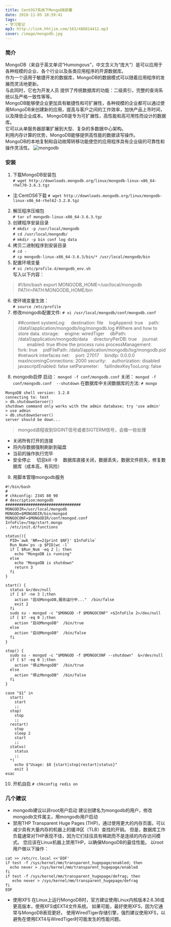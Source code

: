 ```yaml
---
title: CentOS7系统下MongoDB部署
date: 2018-11-05 18:59:41
tags:
- 学习笔记
mp3: http://link.hhtjim.com/163/486814412.mp3
cover: /image/mongodb.jpg
---
```

### 简介
MongoDB（来自于英文单词“Humongous”，中文含义为“庞大”）是可以应用于各种规模的企业、各个行业以及各类应用程序的开源数据库。  
作为一个适用于敏捷开发的数据库，MongoDB的数据模式可以随着应用程序的发展而灵活地更新。  
与此同时，它也为开发人员 提供了传统数据库的功能：二级索引，完整的查询系统以及严格一致性等等。  
MongoDB能够使企业更加具有敏捷性和可扩展性，各种规模的企业都可以通过使用MongoDB来创建新的应用，提高与客户之间的工作效率，加快产品上市时间，以及降低企业成本。
MongoDB是专为可扩展性，高性能和高可用性而设计的数据库。  
它可以从单服务器部署扩展到大型、复杂的多数据中心架构。  
利用内存计算的优势，MongoDB能够提供高性能的数据读写操作。  
MongoDB的本地复制和自动故障转移功能使您的应用程序具有企业级的可靠性和操作灵活性。
![mongodb](/image/mongodb.jpg "mongodb")
### 安装
1. 下载MongoDB安装包  
`# wget http://downloads.mongodb.org/linux/mongodb-linux-x86_64-rhel70-3.6.3.tgz`
- 注:CentOS6下载
`# wget http://downloads.mongodb.org/linux/mongodb-linux-x86_64-rhel62-3.2.8.tgz`
2. 解压程序压缩包  
`# tar xf mongodb-linux-x86_64-3.6.3.tgz`
3. 创建程序安装目录  
`# mkdir -p /usr/local/mongodb`  
`# cd /usr/local/mongodb/`   
`# mkdir -p bin conf log data`
4. 拷贝二进制程序到安装目录  
`# cd -`  
`# cp mongodb-linux-x86_64-3.6.3/bin/* /usr/local/mongodb/bin`
5. 配置环境变量  
`# vi /etc/profile.d/mongodb_env.sh`  
写入以下内容：
> #!/bin/bash
export MONGODB_HOME=/usr/local/mongodb
PATH=$PATH:$MONGODB_HOME/bin

6. 使环境变量生效：  
`# source /etc/profile`
7. 修改mongodb配置文件:
`# vi /usr/local/mongodb/conf/mongodb.conf`
> ##content
systemLog:
&#8194;&#8194;destination: file
&#8194;&#8194;logAppend: true
&#8194;&#8194;path: /data1/application/mongodb/log/mongodb.log
>#Where and how to store data.
storage:
&#8194;&#8194;engine: wiredTiger
&#8194;&#8194;dbPath: /data1/application/mongodb/data
&#8194;&#8194;directoryPerDB: true
&#8194;&#8194;journal:
&#8194;&#8194;&#8194;&#8194;enabled: true
>#how the process runs
processManagement:
&#8194;&#8194;fork: true
&#8194;&#8194;pidFilePath: /data1/application/mongodb/log/mongodb.pid
>#network interfaces
net:
&#8194;&#8194;port: 27017
&#8194;&#8194;bindIp: 0.0.0.0
&#8194;&#8194;maxIncomingConnections: 2000
security:
&#8194;&#8194;authorization: disabled
&#8194;&#8194;javascriptEnabled: false
setParameter:
&#8194;&#8194;failIndexKeyTooLong: false

8. mongodb启停
启动：
`mongod -f conf/mongodb.conf`
关闭：
`mongod -f conf/mongodb.conf  --shutdown`
在数据库中关闭数据库的方法:
`# mongo`
```
MongoDB shell version: 3.2.8
connecting to: test
> db.shutdownServer()
shutdown command only works with the admin database; try 'use admin'
> use admin
> db.shutdownServer()
server should be down...
```
>mongod进程收到SIGINT信号或者SIGTERM信号，会做一些处理
- 关闭所有打开的连接
- 将内存数据强制刷新到磁盘
- 当前的操作执行完毕
- 安全停止
&#8194;&#8194;切忌kill -9
&#8194;&#8194;数据库直接关闭，数据丢失，数据文件损失，修复数据库（成本高，有风险）

9. 用脚本管理mongodb服务
```
#!/bin/bash
#
# chkconfig: 2345 80 90
# description:mongodb
#################################
MONGODIR=/usr/local/mongodb
MONGOD=$MONGODIR/bin/mongod
MONGOCONF=$MONGODIR/conf/mongod.conf
InfoFile=/tmp/start.mongo
. /etc/init.d/functions

status(){
  PID=`awk 'NR==2{print $NF}' $InfoFile`
  Run_Num=`ps -p $PID|wc -l`
  if [ $Run_Num -eq 2 ]; then
    echo "MongoDB is running"
  else
    echo "MongoDB is shutdown"
    return 3
  fi
}

start() {
  status &>/dev/null
  if [ $? -ne 3 ];then
    action "启动MongoDB,服务运行中..."  /bin/false
    exit 2
  fi
  sudo su - mongod -c "$MONGOD -f $MONGOCONF" >$InfoFile 2>/dev/null
  if [ $? -eq 0 ];then
    action "启动MongoDB"  /bin/true
  else
    action "启动MongoDB"  /bin/false
  fi
}

stop() {
  sudo su - mongod -c "$MONGOD -f $MONGOCONF --shutdown"  &>/dev/null
  if [ $? -eq 0 ];then
    action "停止MongoDB"  /bin/true
  else
    action "停止MongoDB"  /bin/false
  fi
}

case "$1" in
  start)
    start
    ;;
  stop)
    stop
    ;;
  restart)
    stop
    sleep 2
    start
    ;;
  status)
    status
    ;;
  *)
    echo $"Usage: $0 {start|stop|restart|status}"
    exit 1
esac
```
10. 开机自启
`# chkconfig redis on`
### 几个建议
- mongodb建议以非root用户启动
建议创建名为mongodb的用户，修改mongodb文件属主，用mongodb用户启动
- 禁用THP
Transparent Huge Pages (THP)，通过使用更大的内存页面，可以减少具有大量内存的机器上的缓冲区（TLB）查找的开销。
但是，数据库工作负载通常对THP表现不佳，因为它们往往具有稀疏而不是连续的内存访问模式。
您应该在Linux机器上禁用THP，以确保MongoDB的最佳性能。
以root用户做以下操作：
```
cat >> /etc/rc.local <<'EOF'
if test -f /sys/kernel/mm/transparent_hugepage/enabled; then
  echo never > /sys/kernel/mm/transparent_hugepage/enabled
fi
if test -f /sys/kernel/mm/transparent_hugepage/defrag; then
   echo never > /sys/kernel/mm/transparent_hugepage/defrag
fi
EOF
```
- 使用XFS
在Linux上运行MongoDB时，官方建议使用Linux内核版本2.6.36或更高版本，使用XFS或EXT4文件系统。
如果可能，最好使用XFS，因为它通常与MongoDB表现更好。
使用WiredTiger存储引擎，强烈建议使用XFS，以避免在使用EXT4与WiredTiger时可能发生的性能问题。
